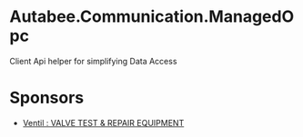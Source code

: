 # Autabee.Communication.ManagedOpc
Client Api helper for simplifying Data Access

# Sponsors
- [Ventil : VALVE TEST & REPAIR EQUIPMENT](https://ventil.nl)